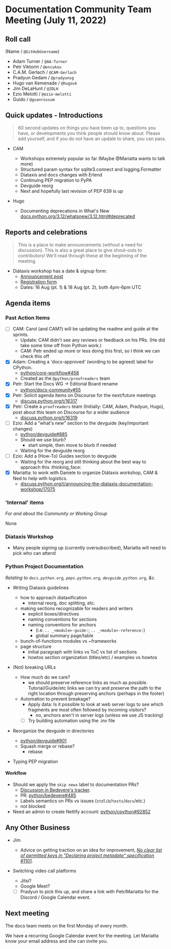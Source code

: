 # Documentation Community Team Meeting (July 11, 2022)


## Roll call

(Name / `@GitHubUsername`)

- Adam Turner / `@AA-Turner`
- Petr Viktorin / `@encukou`
- C.A.M. Gerlach / `@CAM-Gerlach`
- Pradyun Gedam / `@pradyunsg`
- Hugo van Kemenade / `@hugovk`
- Jim DeLaHunt / `@JDLH`
- Ezio Melotti / `@ezio-melotti`
- Guido / `@gvanrossum`

## Quick updates - Introductions

> 60 second updates on things you have been up to, questions you have, or developments you think people should know about. Please add yourself, and if you do not have an update to share, you can pass.

* CAM
    - Workshops extremely popular so far (Maybe @Mariatta wants to talk more)
    - Structured param syntax for sqlite3.connect and logging.Formatter
    - Diataxis and docs changes with Erlend
    - Continuing PEP migration to PyPA
    - Devguide reorg
    - Next and hopefully last revision of PEP 639 is up

* Hugo

  - Documenting deprecations in What's New
    [docs.python.org/3.12/whatsnew/3.12.html#deprecated](https://docs.python.org/3.12/whatsnew/3.12.html#deprecated)


## Reports and celebrations

> This is a place to make announcements (without a need for discussion). This is also a great place to give shout-outs to contributors! We'll read through these at the beginning of the meeting.

* Diátaxis workshop has a date & signup form:
  - [Announcement post](https://discuss.python.org/t/17075)
  - [Registration form](https://forms.gle/xQSZJ2Yf4Jjd27wf6)
  - Dates: 16 Aug (pt. 1) & 18 Aug (pt. 2), both 4pm-6pm UTC

## Agenda items

### Past Action Items

- [ ] CAM: Carol (and CAM?) will be updating the readme and guide at the sprints.
  - Update: CAM didn't see any reviews or feedback on his PRs. (He did take some time off from Python work.)
  - CAM: Petr ended up more or less doing this first, so I think we can check this off
- [x] Adam: Creating a 'docs-approved' (wording to be agreed) label for CPython.
  - [python/core-workflow#458](https://github.com/python/core-workflow/issues/458)
  - Created as the `@python/proofreaders` team
- [x] Petr: Start the Docs WG → Editorial Board rename
  - [python/docs-community#55](https://github.com/python/docs-community/pull/55)
- [x] Petr: Solicit agenda items on Discourse for the next/future meetings
  - [discuss.python.org/t/16317](https://discuss.python.org/t/16317)
- [x] Petr: Create a `proofreaders` team (Initially: CAM, Adam, Pradyun, Hugo), post about this team on Discourse for a wider audience
  - [discuss.python.org/t/16319](https://discuss.python.org/t/16319)
- [ ] Ezio: Add a “what's new” section to the devguide (key/important changes)
  - [python/devguide#885](https://github.com/python/devguide/issues/885)
  - Should we use blurb?
    - start simple, then move to blurb if needed
  - Waiting for the devguide reorg
- [ ] Ezio: Add a (How-To) Guides section to devguide
  - Waiting for the reorg and still thinking about the best way to approach this :thinking_face:
- [x] Mariatta: to work with Daniele to organize Diátaxis workshop, CAM & Ned to help with logistics.
  - [discuss.python.org/t/announcing-the-diataxis-documentation-workshop/17075](https://discuss.python.org/t/announcing-the-diataxis-documentation-workshop/17075)


### 'Internal' items

*For and about the Community or Working Group*

None

### Diataxis Workshop
* Many people signing up (currently oversubscribed), Mariatta will need to pick who can attend

### Python Project Documentation

*Relating to `docs.python.org`, `peps.python.org`, `devguide.python.org`, &c.*

* Writing Diataxis guidelines
  * how to approach diataxification
    * internal reorg, doc splitting, etc.
  * making sections recognizable for readers and writers
    * explicit boxes/directives
    * naming conventions for sections
    * naming conventions for anchors
      * (i.e. ``.. _<module>-guide:``; ``.. _<module>-reference:``)
      * global summary page/table
  * bunch-of-functions modules vs ~frameworks
  * page structure
    * initial paragraph with links vs ToC vs list of sections
    * howtos section organization (titles/etc) / examples vs howtos

* (Not) breaking URLs
  * How much do we care?
    - we should preserve reference links as much as possible. Tutorial/Guide/etc links we can try and preserve the path to the right location through preserving anchors (perhaps in the footer)
  * Automation to prevent breakage?
    * Apply data: Is it possible to look at web server logs to see which fragments are most often followed by incoming visitors?
      * no, anchors aren't in server logs (unless we use JS tracking)
    * [ ] Try building automation using the .inv file

* Reorganize the devguide in directories
  * [python/devguide#901](https://github.com/python/devguide/pull/901)
  * Squash merge or rebase?
    * rebase

* Typing PEP migration

#### Workflow

* Should we apply the `skip news` label to documentation PRs?
  * [Discussion in Bedevere's tracker](https://github.com/python/bedevere/issues/457).
  * PR: [python/bedevere#485](https://github.com/python/bedevere/pull/485)
  * Labels semantics on PRs vs issues (`stdlib`/`tests`/`docs`/etc.)
  * not blocked
* Need an admin to create Netlify account: [python/cpython#92852](https://github.com/python/cpython/pull/92852)


## Any Other Business

 * Jim
     * Advice on getting traction on an idea for improvement, [_No clear list of permitted keys in "Declaring project metadata" specification_ #1101](https://github.com/pypa/packaging.python.org/issues/1101).

 * Switching video call platforms
   * Jitsi?
   * Google Meet?
   * [ ] Pradyun to pick this up, and share a link with Petr/Mariatta for the Discord / Google Calendar event.

## Next meeting

The docs team meets on the first Monday of every month.

We have a recurring Google Calendar event for the meeting.
Let Mariatta know your email address and she can invite you.

